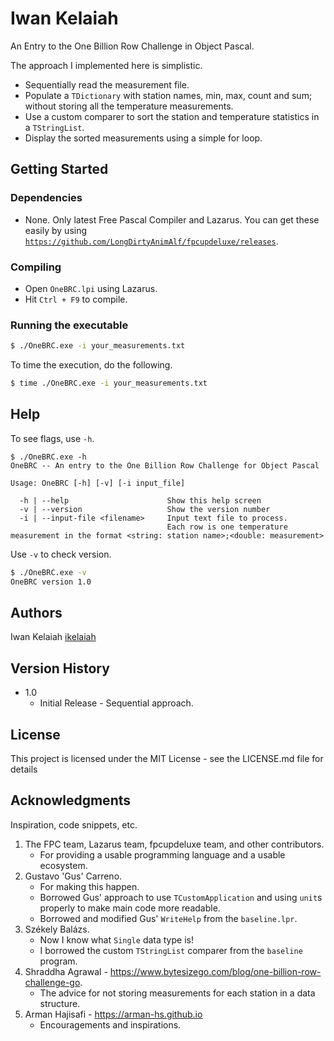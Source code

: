 # Iwan Kelaiah

An Entry to the One Billion Row Challenge in Object Pascal.

The approach I implemented here is simplistic.

- Sequentially read the measurement file.
- Populate a `TDictionary` with station names, min, max, count and sum; without storing all the temperature measurements.
- Use a custom comparer to sort the station and temperature statistics in a `TStringList`.
- Display the sorted measurements using a simple for loop.

## Getting Started

### Dependencies

* None. Only latest Free Pascal Compiler and Lazarus. You can get these easily by using [`https://github.com/LongDirtyAnimAlf/fpcupdeluxe/releases`](https://github.com/LongDirtyAnimAlf/fpcupdeluxe/releases).

### Compiling

* Open `OneBRC.lpi` using Lazarus. 
* Hit `Ctrl + F9` to compile.

### Running the executable

```bash
$ ./OneBRC.exe -i your_measurements.txt
```

To time the execution, do the following.

```bash
$ time ./OneBRC.exe -i your_measurements.txt
```

## Help

To see flags, use `-h`.

```
$ ./OneBRC.exe -h
OneBRC -- An entry to the One Billion Row Challenge for Object Pascal

Usage: OneBRC [-h] [-v] [-i input_file]

  -h | --help                      Show this help screen
  -v | --version                   Show the version number
  -i | --input-file <filename>     Input text file to process.
                                   Each row is one temperature measurement in the format <string: station name>;<double: measurement>
```

Use `-v` to check version.

```bash
$ ./OneBRC.exe -v
OneBRC version 1.0
```

## Authors

Iwan Kelaiah
[ikelaiah](https://github.com/ikelaiah)

## Version History

* 1.0
    * Initial Release - Sequential approach.

## License

This project is licensed under the MIT License - see the LICENSE.md file for details

## Acknowledgments

Inspiration, code snippets, etc.

 1. The FPC team, Lazarus team, fpcupdeluxe team, and other contributors.
      - For providing a usable programming language and a usable ecosystem.
 2. Gustavo 'Gus' Carreno.
      - For making this happen.
      - Borrowed Gus' approach to use `TCustomApplication` and using `unit`s properly
        to make main code more readable.
      - Borrowed and modified Gus' `WriteHelp` from the `baseline.lpr`.
 3. Székely Balázs.
      - Now I know what `Single` data type is!
      - I borrowed the custom `TStringList` comparer from the `baseline` program.
 4. Shraddha Agrawal - https://www.bytesizego.com/blog/one-billion-row-challenge-go.
      - The advice for not storing measurements for each station in a data structure.
 5. Arman Hajisafi - https://arman-hs.github.io
      - Encouragements and inspirations.